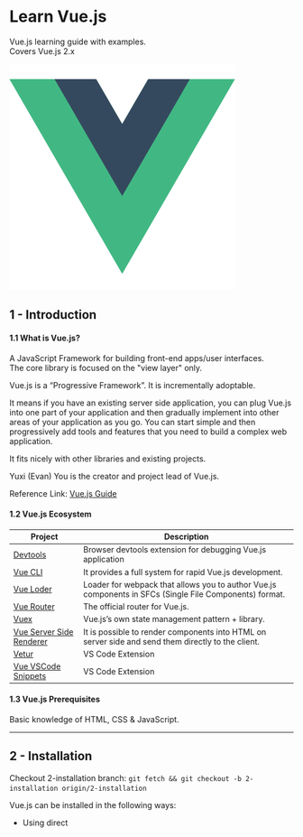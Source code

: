 # Learn Vue.js

Vue.js learning guide with examples.  
Covers Vue.js 2.x  


![Vue.js Logo](images/vuejs-logo-small.png)


## 1 - Introduction

#### 1.1 What is Vue.js?
A JavaScript Framework for building front-end apps/user interfaces.  
The core library is focused on the "view layer" only.  

Vue.js is a “Progressive Framework”. It is incrementally adoptable.  

It means if you have an existing server side application, you can plug Vue.js into one part of your application and then gradually implement into other areas of your application as you go. You can start simple and then progressively add tools and features that you need to build a complex web application.  

It fits nicely with other libraries and existing projects.  

Yuxi (Evan) You is the creator and project lead of Vue.js.  

Reference Link: [Vue.js Guide](https://vuejs.org/v2/guide/)  

#### 1.2 Vue.js Ecosystem

| Project                                                                                              | Description                                                                                             |
|------------------------------------------------------------------------------------------------------|---------------------------------------------------------------------------------------------------------|
| [Devtools](https://github.com/vuejs/vue-devtools)                                                    | Browser devtools extension for debugging Vue.js application                                             |
| [Vue CLI](https://cli.vuejs.org/)                                                                    | It provides a full system for rapid Vue.js development.                                                 |
| [Vue Loder](https://vue-loader.vuejs.org/#what-is-vue-loader)                                        | Loader for webpack that allows you to author Vue.js components in SFCs (Single File Components) format. |
| [Vue Router](https://router.vuejs.org/)                                                              | The official router for Vue.js.                                                                         |
| [Vuex](https://vuex.vuejs.org/)                                                                      | Vue.js’s own state management pattern + library.                                                        |
| [Vue Server Side Renderer](https://ssr.vuejs.org/)                                                   | It is possible to render components into HTML on server side and send them directly to the client.      |
| [Vetur](https://marketplace.visualstudio.com/items?itemName=octref.vetur)                            | VS Code Extension                                                                                       |
| [Vue VSCode Snippets](https://marketplace.visualstudio.com/items?itemName=sdras.vue-vscode-snippets) | VS Code Extension                                                                                       |

#### 1.3 Vue.js Prerequisites

Basic knowledge of HTML, CSS & JavaScript.  

---

## 2 - Installation

Checkout 2-installation branch:
`git fetch && git checkout -b 2-installation origin/2-installation`

Vue.js can be installed in the following ways:

- Using direct <script> include
  Simply download and include Vue.js with a script tag.
  For example,
  `<script src="https://cdn.jsdelivr.net/npm/vue@2.6.12/dist/vue.js"></script>`

  - Development Version (with full warnings + debug mode, suitable for development)
  - Production Version (warnings stripped, optimized for production)

- Using NPM
  `npm install vue`

- Using Vue CLI
  `vue create <project-name>`

**After installation Vue is available as global variable "Vue"**

Reference Link: [Vue.js 2.x Installation](https://vuejs.org/v2/guide/installation.html)

---

## License
[MIT](https://opensource.org/licenses/MIT)  
